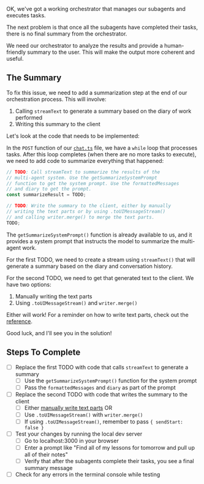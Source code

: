 OK, we've got a working orchestrator that manages our subagents and executes tasks.

The next problem is that once all the subagents have completed their tasks, there is no final summary from the orchestrator.

We need our orchestrator to analyze the results and provide a human-friendly summary to the user. This will make the output more coherent and useful.

## The Summary

To fix this issue, we need to add a summarization step at the end of our orchestration process. This will involve:

1. Calling `streamText` to generate a summary based on the diary of work performed
2. Writing this summary to the client

Let's look at the code that needs to be implemented:

In the `POST` function of our [`chat.ts`](./api/chat.ts) file, we have a `while` loop that processes tasks. After this loop completes (when there are no more tasks to execute), we need to add code to summarize everything that happened:

```ts
// TODO: Call streamText to summarize the results of the
// multi-agent system. Use the getSummarizeSystemPrompt
// function to get the system prompt. Use the formattedMessages
// and diary to get the prompt.
const summarizeResult = TODO;

// TODO: Write the summary to the client, either by manually
// writing the text parts or by using .toUIMessageStream()
// and calling writer.merge() to merge the text parts.
TODO;
```

The `getSummarizeSystemPrompt()` function is already available to us, and it provides a system prompt that instructs the model to summarize the multi-agent work.

For the first TODO, we need to create a stream using `streamText()` that will generate a summary based on the diary and conversation history.

For the second TODO, we need to get that generated text to the client. We have two options:

1. Manually writing the text parts
2. Using `.toUIMessageStream()` and `writer.merge()`

Either will work! For a reminder on how to write text parts, check out the [reference](/exercises/99-reference/99.5-streaming-text-parts-by-hand/explainer/readme.md).

Good luck, and I'll see you in the solution!

## Steps To Complete

- [ ] Replace the first TODO with code that calls `streamText` to generate a summary
  - [ ] Use the `getSummarizeSystemPrompt()` function for the system prompt
  - [ ] Pass the `formattedMessages` and `diary` as part of the prompt

- [ ] Replace the second TODO with code that writes the summary to the client
  - [ ] Either [manually write text parts](/exercises/99-reference/99.5-streaming-text-parts-by-hand/explainer/readme.md) OR
  - [ ] Use `.toUIMessageStream()` with `writer.merge()`
  - [ ] If using `.toUIMessageStream()`, remember to pass `{ sendStart: false }`

- [ ] Test your changes by running the local dev server
  - [ ] Go to localhost:3000 in your browser
  - [ ] Enter a prompt like "Find all of my lessons for tomorrow and pull up all of their notes"
  - [ ] Verify that after the subagents complete their tasks, you see a final summary message

- [ ] Check for any errors in the terminal console while testing
